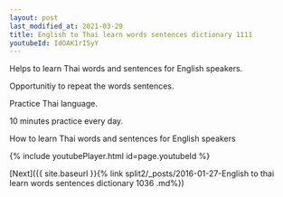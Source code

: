 ```yaml
---
layout: post
last_modified_at: 2021-03-29
title: English to Thai learn words sentences dictionary 1111 
youtubeId: IdOAK1rI5yY
---
```

 
 
Helps to learn Thai words and sentences for English speakers.

Opportunitiy to repeat the words sentences. 

Practice Thai language. 
 
10 minutes practice every day. 
 
How to learn Thai words and sentences for English speakers 
 
{% include youtubePlayer.html id=page.youtubeId %}
 
 
[Next]({{ site.baseurl }}{% link  split2/_posts/2016-01-27-English to thai learn words sentences dictionary 1036 .md%})
 
